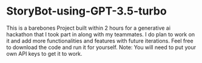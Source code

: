 # StoryBot-using-GPT-3.5-turbo
This is a barebones Project built within 2 hours for a generative ai hackathon that I took part in along with my teammates. I do plan to work on it and add more functionalities and features with future iterations. Feel free to download the code and run it for yourself. Note: You will need to put your own API keys to get it to work. 
